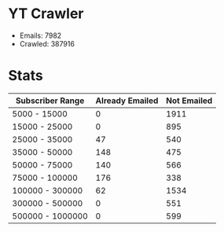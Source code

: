 # YT Crawler
- Emails: 7982
- Crawled: 387916

# Stats
| Subscriber Range  | Already Emailed | Not Emailed |
|-------|-------|-------|
| 5000 - 15000 | 0 | 1911 |
| 15000 - 25000 | 0 | 895 |
| 25000 - 35000 | 47 | 540 |
| 35000 - 50000 | 148 | 475 |
| 50000 - 75000 | 140 | 566 |
| 75000 - 100000 | 176 | 338 |
| 100000 - 300000 | 62 | 1534 |
| 300000 - 500000 | 0 | 551 |
| 500000 - 1000000 | 0 | 599 |
